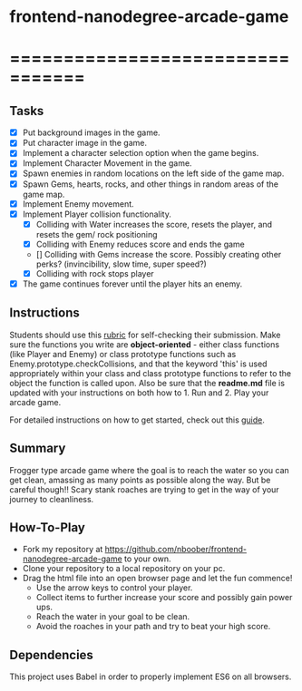 # frontend-nanodegree-arcade-game
# =================================

## Tasks

- [x] Put background images in the game.
- [x] Put character image in the game.
- [x] Implement a character selection option when the game begins.
- [x] Implement Character Movement in the game.
- [x] Spawn enemies in random locations on the left side of the game map.
- [x] Spawn Gems, hearts, rocks, and other things in random areas of the game map.
- [x] Implement Enemy movement.
- [x] Implement Player collision functionality.
    - [x] Colliding with Water increases the score, resets the player, and resets the gem/ rock positioning
    - [x] Colliding with Enemy reduces score and ends the game
    - [] Colliding with Gems increase the score. Possibly creating other perks? (invincibility, slow time, super speed?)
    - [x] Colliding with rock stops player
- [x] The game continues forever until the player hits an enemy.

## Instructions

Students should use this [rubric](https://review.udacity.com/#!/projects/2696458597/rubric) for self-checking their submission. Make sure the functions you write are **object-oriented** - either class functions (like Player and Enemy) or class prototype functions such as Enemy.prototype.checkCollisions, and that the keyword 'this' is used appropriately within your class and class prototype functions to refer to the object the function is called upon. Also be sure that the **readme.md** file is updated with your instructions on both how to 1. Run and 2. Play your arcade game.

For detailed instructions on how to get started, check out this [guide](https://docs.google.com/document/d/1v01aScPjSWCCWQLIpFqvg3-vXLH2e8_SZQKC8jNO0Dc/pub?embedded=true).

## Summary

Frogger type arcade game where the goal is to reach the water so you can get clean, amassing as many points as possible along the way. But be careful though!! Scary stank roaches are trying to get in the way of your journey to cleanliness.

## How-To-Play

- Fork my repository at https://github.com/nboober/frontend-nanodegree-arcade-game to your own.
- Clone your repository to a local repository on your pc.
- Drag the html file into an open browser page and let the fun commence!
    - Use the arrow keys to control your player.
    - Collect items to further increase your score and possibly gain power ups.
    - Reach the water in your goal to be clean.
    - Avoid the roaches in your path and try to beat your high score.

## Dependencies

This project uses Babel in order to properly implement ES6 on all browsers.

